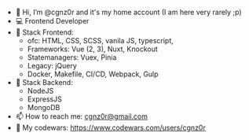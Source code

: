 - 👋 Hi, I’m @cgnz0r and it's my home account (I am here very rarely ;p)
- 💻 Frontend Developer
- 📜 Stack Frontend: 
  - ofc: HTML, CSS, SCSS, vanila JS, typescript,
  - Frameworks: Vue (2, 3), Nuxt, Knockout
  - Statemanagers: Vuex, Pinia
  - Legacy: jQuery
  - Docker, Makefile, CI/CD, Webpack, Gulp
- 📜 Stack Backend: 
  - NodeJS
  - ExpressJS
  - MongoDB
- 📫 How to reach me: cgnz0r@gmail.com 
- 📌 My codewars: https://www.codewars.com/users/cgnz0r


<!---
cgnz0r/cgnz0r is a ✨ special ✨ repository because its `README.md` (this file) appears on your GitHub profile.
You can click the Preview link to take a look at your changes.
--->
